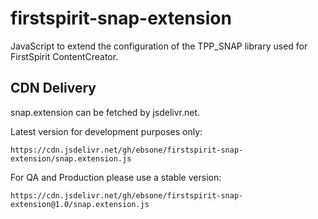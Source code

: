 # firstspirit-snap-extension
JavaScript to extend the configuration of the TPP_SNAP library used for FirstSpirit ContentCreator.

## CDN Delivery
snap.extension can be fetched by jsdelivr.net.

Latest version for development purposes only:
```text
https://cdn.jsdelivr.net/gh/ebsone/firstspirit-snap-extension/snap.extension.js
```

For QA and Production please use a stable version:
```text
https://cdn.jsdelivr.net/gh/ebsone/firstspirit-snap-extension@1.0/snap.extension.js
```